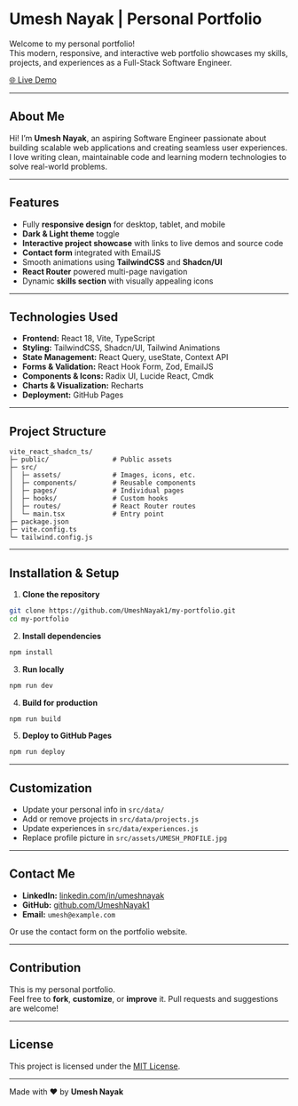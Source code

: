 # Umesh Nayak | Personal Portfolio

Welcome to my personal portfolio!  
This modern, responsive, and interactive web portfolio showcases my skills, projects, and experiences as a Full-Stack Software Engineer.

[🌐 Live Demo](https://UmeshNayak1.github.io/my-portfolio)

---

## About Me
Hi! I’m **Umesh Nayak**, an aspiring Software Engineer passionate about building scalable web applications and creating seamless user experiences.  
I love writing clean, maintainable code and learning modern technologies to solve real-world problems.

---

## Features

- Fully **responsive design** for desktop, tablet, and mobile
- **Dark & Light theme** toggle
- **Interactive project showcase** with links to live demos and source code
- **Contact form** integrated with EmailJS
- Smooth animations using **TailwindCSS** and **Shadcn/UI**
- **React Router** powered multi-page navigation
- Dynamic **skills section** with visually appealing icons

---

## Technologies Used

- **Frontend:** React 18, Vite, TypeScript  
- **Styling:** TailwindCSS, Shadcn/UI, Tailwind Animations  
- **State Management:** React Query, useState, Context API  
- **Forms & Validation:** React Hook Form, Zod, EmailJS  
- **Components & Icons:** Radix UI, Lucide React, Cmdk  
- **Charts & Visualization:** Recharts  
- **Deployment:** GitHub Pages  

---

## Project Structure

```text
vite_react_shadcn_ts/
├─ public/                # Public assets
├─ src/
│  ├─ assets/             # Images, icons, etc.
│  ├─ components/         # Reusable components
│  ├─ pages/              # Individual pages
│  ├─ hooks/              # Custom hooks
│  ├─ routes/             # React Router routes
│  └─ main.tsx            # Entry point
├─ package.json
├─ vite.config.ts
└─ tailwind.config.js
```

---

## Installation & Setup

1. **Clone the repository**

```bash
git clone https://github.com/UmeshNayak1/my-portfolio.git
cd my-portfolio
```

2. **Install dependencies**

```bash
npm install
```

3. **Run locally**

```bash
npm run dev
```

4. **Build for production**

```bash
npm run build
```

5. **Deploy to GitHub Pages**

```bash
npm run deploy
```

---

## Customization

- Update your personal info in `src/data/`
- Add or remove projects in `src/data/projects.js`
- Update experiences in `src/data/experiences.js`
- Replace profile picture in `src/assets/UMESH_PROFILE.jpg`

---

## Contact Me

- **LinkedIn:** [linkedin.com/in/umeshnayak](https://www.linkedin.com/in/umeshnayak)  
- **GitHub:** [github.com/UmeshNayak1](https://github.com/UmeshNayak1)  
- **Email:** `umesh@example.com`  

Or use the contact form on the portfolio website.

---

## Contribution

This is my personal portfolio.  
Feel free to **fork**, **customize**, or **improve** it. Pull requests and suggestions are welcome!

---

## License

This project is licensed under the [MIT License](https://opensource.org/licenses/MIT).

---

Made with ❤️ by **Umesh Nayak**
